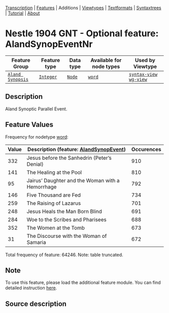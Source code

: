 <a name="start"></a>
<div class="hidden-content"><a href="../transcription.md">Transcription</a> | <a href="README.md#start">Features</a> | Additions | <a href="../viewtypes.md#start">Viewtypes</a> | <a href="../textformats.md#start">Textformats</a> |  <a href="../syntaxtrees.md#start">Syntaxtrees</a> | <a href="../tutorial/README.md#start">Tutorial</a>  | <a href="../about.md#start">About</a></div>

# Nestle 1904 GNT - Optional feature: AlandSynopEventNr

Feature Group | Feature type |Data type |Available for node types | Used by Viewtype 
---|---|---|---|---
[`Aland Synopsis`](featuresbyfeaturegroup.md#aland-synoptics)|[`Integer`](featuresbydatatype.md#integer)|[`Node`](featuresbynodetype.md#node)| [`word`](featuresbynodetype.md#word) |[`syntax-view`](../syntax-view.md#start) [`wg-view`](../wg-view.md#start) 

## Description

Aland Synoptic Parallel Event.

## Feature Values

Frequency for nodetype [word](featuresbynodetype.md#word):

Value| Description (feature: [AlandSynopEvent](AlandSynopEvent.md#start))|Occurences
---|---|--
332|Jesus before the Sanhedrin (Peter’s Denial)|910
141|The Healing at the Pool|810
95|Jairus’ Daughter and the Woman with a Hemorrhage|792
146|Five Thousand are Fed|734
259|The Raising of Lazarus|701
248|Jesus Heals the Man Born Blind|691
284|Woe to the Scribes and Pharisees|688
352|The Women at the Tomb|673
31|The Discourse with the Woman of Samaria|672

Total frequency of feature: 64246. Note: table truncated.

## Note

To use this feature, please load the additional feature module. You can find detailed instruction [here](README.md#adding-the-features).

## Source description
 